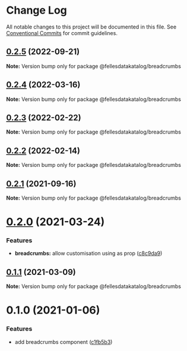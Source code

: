 # Change Log

All notable changes to this project will be documented in this file.
See [Conventional Commits](https://conventionalcommits.org) for commit guidelines.

## [0.2.5](https://github.com/fellesdatakatalog/fdk-kit/compare/@fellesdatakatalog/breadcrumbs@0.2.4...@fellesdatakatalog/breadcrumbs@0.2.5) (2022-09-21)

**Note:** Version bump only for package @fellesdatakatalog/breadcrumbs





## [0.2.4](https://github.com/fellesdatakatalog/fdk-kit/compare/@fellesdatakatalog/breadcrumbs@0.2.3...@fellesdatakatalog/breadcrumbs@0.2.4) (2022-03-16)

**Note:** Version bump only for package @fellesdatakatalog/breadcrumbs





## [0.2.3](https://github.com/fellesdatakatalog/fdk-kit/compare/@fellesdatakatalog/breadcrumbs@0.2.2...@fellesdatakatalog/breadcrumbs@0.2.3) (2022-02-22)

**Note:** Version bump only for package @fellesdatakatalog/breadcrumbs





## [0.2.2](https://github.com/fellesdatakatalog/fdk-kit/compare/@fellesdatakatalog/breadcrumbs@0.2.1...@fellesdatakatalog/breadcrumbs@0.2.2) (2022-02-14)

**Note:** Version bump only for package @fellesdatakatalog/breadcrumbs





## [0.2.1](https://github.com/fellesdatakatalog/fdk-kit/compare/@fellesdatakatalog/breadcrumbs@0.2.0...@fellesdatakatalog/breadcrumbs@0.2.1) (2021-09-16)

**Note:** Version bump only for package @fellesdatakatalog/breadcrumbs





# [0.2.0](https://github.com/fellesdatakatalog/fdk-kit/compare/@fellesdatakatalog/breadcrumbs@0.1.1...@fellesdatakatalog/breadcrumbs@0.2.0) (2021-03-24)


### Features

* **breadcrumbs:** allow customisation using as prop ([c8c9da9](https://github.com/fellesdatakatalog/fdk-kit/commit/c8c9da9879c7f2efe177f8b820ea02a22e0fc0e0))





## [0.1.1](https://github.com/fellesdatakatalog/fdk-kit/compare/@fellesdatakatalog/breadcrumbs@0.1.0...@fellesdatakatalog/breadcrumbs@0.1.1) (2021-03-09)

**Note:** Version bump only for package @fellesdatakatalog/breadcrumbs





# 0.1.0 (2021-01-06)


### Features

* add breadcrumbs component ([c1fb5b3](https://github.com/fellesdatakatalog/fdk-kit/commit/c1fb5b32dfad3fed368460b11855007759115db2))
